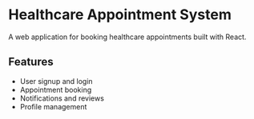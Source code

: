 # Healthcare Appointment System
A web application for booking healthcare appointments built with React.

## Features
- User signup and login
- Appointment booking
- Notifications and reviews
- Profile management